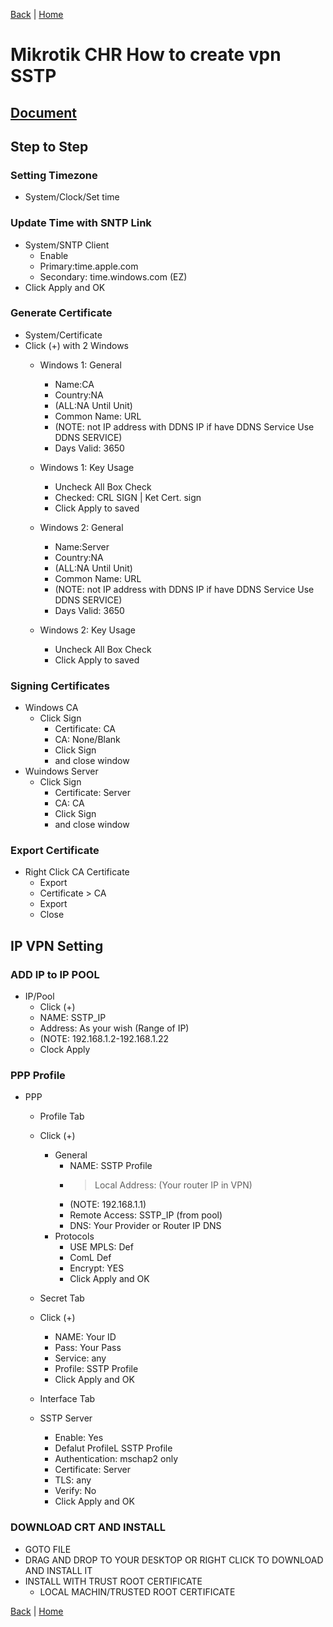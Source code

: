 [Back](https://github.com/monpopza/knowledge) | [Home](https://github.com/monpopza)

# Mikrotik CHR How to create vpn SSTP
## [Document](https://mum.mikrotik.com/presentations/ME16/presentation_3821_1476714592.pdf)
## Step to Step
### Setting Timezone
- System/Clock/Set time

### Update Time with SNTP Link
- System/SNTP Client 
  - Enable 
  - Primary:time.apple.com 
  - Secondary: time.windows.com (EZ)
- Click Apply and OK

### Generate Certificate 
- System/Certificate 
- Click (+) with 2 Windows
  - Windows 1: General
    - Name:CA
    - Country:NA
    - (ALL:NA Until Unit)
    - Common Name: URL 
    - (NOTE: not IP address with DDNS IP if have DDNS Service Use DDNS SERVICE)
    - Days Valid: 3650
  - Windows 1: Key Usage
    - Uncheck All Box Check
    - Checked: CRL SIGN | Ket Cert. sign
    - Click Apply to saved

  - Windows 2: General
    - Name:Server
    - Country:NA
    - (ALL:NA Until Unit)
    - Common Name: URL 
    - (NOTE: not IP address with DDNS IP if have DDNS Service Use DDNS SERVICE)
    - Days Valid: 3650
  - Windows 2: Key Usage
    - Uncheck All Box Check
    - Click Apply to saved

### Signing Certificates
- Windows CA
  - Click Sign 
    - Certificate: CA
    - CA: None/Blank
    - Click Sign
    - and close window
- Wuindows Server
  - Click Sign 
    - Certificate: Server
    - CA: CA
    - Click Sign
    - and close window

### Export Certificate
- Right Click CA Certificate
  - Export
  - Certificate > CA
  - Export
  - Close

## IP VPN Setting
### ADD IP to IP POOL
- IP/Pool
  - Click (+)
  - NAME: SSTP_IP
  - Address: As your wish (Range of IP) 
  - (NOTE: 192.168.1.2-192.168.1.22
  - Clock Apply

### PPP Profile
- PPP
  - Profile Tab
  - Click (+)
    - General
      - NAME: SSTP Profile
      - > Local Address: (Your router IP in VPN)
      - (NOTE: 192.168.1.1)
      - Remote Access: SSTP_IP (from pool)
      - DNS: Your Provider or Router IP DNS
    - Protocols
      - USE MPLS: Def
      - ComL Def
      - Encrypt: YES
      - Click Apply and OK

  - Secret Tab
  - Click (+)
    - NAME: Your ID
    - Pass: Your Pass
    - Service: any
    - Profile: SSTP Profile
    - Click Apply and OK

  - Interface Tab
  - SSTP Server
    - Enable: Yes
    - Defalut ProfileL SSTP Profile
    - Authentication: mschap2 only
    - Certificate: Server
    - TLS: any
    - Verify: No 
    - Click Apply and OK

### DOWNLOAD CRT AND INSTALL
- GOTO FILE
- DRAG AND DROP TO YOUR DESKTOP OR RIGHT CLICK TO DOWNLOAD AND INSTALL IT
- INSTALL WITH TRUST ROOT CERTIFICATE 
  - LOCAL MACHIN/TRUSTED ROOT CERTIFICATE  

[Back](https://github.com/monpopza/knowledge) | [Home](https://github.com/monpopza)
